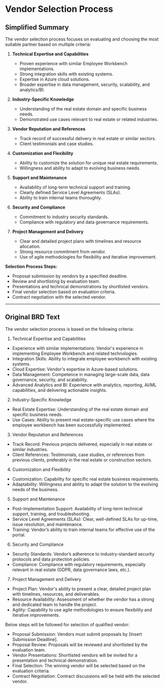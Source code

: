 # Vendor Selection Process

## Simplified Summary

The vendor selection process focuses on evaluating and choosing the most suitable partner based on multiple criteria:

1. **Technical Expertise and Capabilities**
   - Proven experience with similar Employee Workbench implementations.
   - Strong integration skills with existing systems.
   - Expertise in Azure cloud solutions.
   - Broader expertise in data management, security, scalability, and analytics/BI.
   
2. **Industry-Specific Knowledge**
   - Understanding of the real estate domain and specific business needs.
   - Demonstrated use cases relevant to real estate or related industries.

3. **Vendor Reputation and References**
   - Track record of successful delivery in real estate or similar sectors.
   - Client testimonials and case studies.

4. **Customization and Flexibility**
   - Ability to customize the solution for unique real estate requirements.
   - Willingness and ability to adapt to evolving business needs.

5. **Support and Maintenance**
   - Availability of long-term technical support and training.
   - Clearly defined Service Level Agreements (SLAs).
   - Ability to train internal teams thoroughly.

6. **Security and Compliance**
   - Commitment to industry security standards.
   - Compliance with regulatory and data governance requirements.

7. **Project Management and Delivery**
   - Clear and detailed project plans with timelines and resource allocation.
   - Strong resource commitment from vendor.
   - Use of agile methodologies for flexibility and iterative improvement.

**Selection Process Steps:**
- Proposal submission by vendors by a specified deadline.
- Review and shortlisting by evaluation team.
- Presentations and technical demonstrations by shortlisted vendors.
- Final vendor selection based on evaluation criteria.
- Contract negotiation with the selected vendor.

---

## Original BRD Text

The vendor selection process is based on the following criteria:

1) Technical Expertise and Capabilities  
- Experience with similar implementations: Vendor's experience in implementing Employee Workbench and related technologies.  
- Integration Skills: Ability to integrate employee workbench with existing systems.  
- Cloud Expertise: Vendor's expertise in Azure-based solutions.  
- Data Management: Competence in managing large-scale data, data governance, security, and scalability.  
- Advanced Analytics and BI: Experience with analytics, reporting, AI/ML capabilities, and delivering actionable insights.

2) Industry-Specific Knowledge  
- Real Estate Expertise: Understanding of the real estate domain and specific business needs.  
- Use Cases: Ability to present real estate-specific use cases where the employee workbench has been successfully implemented.

3) Vendor Reputation and References  
- Track Record: Previous projects delivered, especially in real estate or similar industries.  
- Client References: Testimonials, case studies, or references from previous clients, preferably in the real estate or construction sectors.

4) Customization and Flexibility  
- Customization: Capability for specific real estate business requirements.  
- Adaptability: Willingness and ability to adapt the solution to the evolving needs of the business.

5) Support and Maintenance  
- Post-Implementation Support: Availability of long-term technical support, training, and troubleshooting.  
- Service Level Agreements (SLAs): Clear, well-defined SLAs for up-time, issue resolution, and maintenance.  
- Training: Vendor’s ability to train internal teams for effective use of the portal.

6) Security and Compliance  
- Security Standards: Vendor’s adherence to industry-standard security protocols and data protection policies.  
- Compliance: Compliance with regulatory requirements, especially relevant in real estate (GDPR, data governance laws, etc.).

7) Project Management and Delivery  
- Project Plan: Vendor's ability to present a clear, detailed project plan with timelines, resources, and deliverables.  
- Resource Availability: Assessment of whether the vendor has a strong and dedicated team to handle the project.  
- Agility: Capability to use agile methodologies to ensure flexibility and iterative improvements.

Below steps will be followed for selection of qualified vendor:  
- Proposal Submission: Vendors must submit proposals by [Insert Submission Deadline].  
- Proposal Review: Proposals will be reviewed and shortlisted by the evaluation team.  
- Vendor Presentations: Shortlisted vendors will be invited for a presentation and technical demonstration.  
- Final Selection: The winning vendor will be selected based on the evaluation criteria.  
- Contract Negotiation: Contract discussions will be held with the selected vendor.
